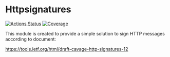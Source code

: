 # Httpsignatures

[![Actions Status](https://github.com/igor-pavlenko/httpsignatures/workflows/main/badge.svg)](https://github.com/igor-pavlenko/httpsignatures/actions) [![Coverage](http://gocover.io/_badge/github.com/igor-pavlenko/httpsignatures?0)](http://gocover.io/github.com/igor-pavlenko/httpsignatures)

This module is created to provide a simple solution to sign HTTP messages according to document:

https://tools.ietf.org/html/draft-cavage-http-signatures-12

